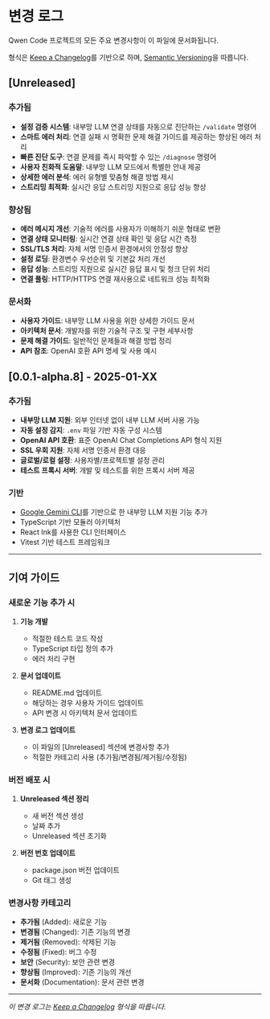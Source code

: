 # 변경 로그

Qwen Code 프로젝트의 모든 주요 변경사항이 이 파일에 문서화됩니다.

형식은 [Keep a Changelog](https://keepachangelog.com/ko/1.0.0/)를 기반으로 하며, [Semantic Versioning](https://semver.org/lang/ko/)을 따릅니다.

## [Unreleased]

### 추가됨
- **설정 검증 시스템**: 내부망 LLM 연결 상태를 자동으로 진단하는 `/validate` 명령어
- **스마트 에러 처리**: 연결 실패 시 명확한 문제 해결 가이드를 제공하는 향상된 에러 처리
- **빠른 진단 도구**: 연결 문제를 즉시 파악할 수 있는 `/diagnose` 명령어
- **사용자 친화적 도움말**: 내부망 LLM 모드에서 특별한 안내 제공
- **상세한 에러 분석**: 에러 유형별 맞춤형 해결 방법 제시
- **스트리밍 최적화**: 실시간 응답 스트리밍 지원으로 응답 성능 향상

### 향상됨
- **에러 메시지 개선**: 기술적 에러를 사용자가 이해하기 쉬운 형태로 변환
- **연결 상태 모니터링**: 실시간 연결 상태 확인 및 응답 시간 측정
- **SSL/TLS 처리**: 자체 서명 인증서 환경에서의 안정성 향상
- **설정 로딩**: 환경변수 우선순위 및 기본값 처리 개선
- **응답 성능**: 스트리밍 지원으로 실시간 응답 표시 및 청크 단위 처리
- **연결 풀링**: HTTP/HTTPS 연결 재사용으로 네트워크 성능 최적화

### 문서화
- **사용자 가이드**: 내부망 LLM 사용을 위한 상세한 가이드 문서
- **아키텍처 문서**: 개발자를 위한 기술적 구조 및 구현 세부사항
- **문제 해결 가이드**: 일반적인 문제들과 해결 방법 정리
- **API 참조**: OpenAI 호환 API 명세 및 사용 예시

## [0.0.1-alpha.8] - 2025-01-XX

### 추가됨
- **내부망 LLM 지원**: 외부 인터넷 없이 내부 LLM 서버 사용 가능
- **자동 설정 감지**: `.env` 파일 기반 자동 구성 시스템
- **OpenAI API 호환**: 표준 OpenAI Chat Completions API 형식 지원
- **SSL 우회 지원**: 자체 서명 인증서 환경 대응
- **글로벌/로컬 설정**: 사용자별/프로젝트별 설정 관리
- **테스트 프록시 서버**: 개발 및 테스트를 위한 프록시 서버 제공

### 기반
- [Google Gemini CLI](https://github.com/google-gemini/gemini-cli)를 기반으로 한 내부망 LLM 지원 기능 추가
- TypeScript 기반 모듈러 아키텍처
- React Ink를 사용한 CLI 인터페이스
- Vitest 기반 테스트 프레임워크

---

## 기여 가이드

### 새로운 기능 추가 시

1. **기능 개발**
   - 적절한 테스트 코드 작성
   - TypeScript 타입 정의 추가
   - 에러 처리 구현

2. **문서 업데이트**
   - README.md 업데이트
   - 해당하는 경우 사용자 가이드 업데이트
   - API 변경 시 아키텍처 문서 업데이트

3. **변경 로그 업데이트**
   - 이 파일의 [Unreleased] 섹션에 변경사항 추가
   - 적절한 카테고리 사용 (추가됨/변경됨/제거됨/수정됨)

### 버전 배포 시

1. **Unreleased 섹션 정리**
   - 새 버전 섹션 생성
   - 날짜 추가
   - Unreleased 섹션 초기화

2. **버전 번호 업데이트**
   - package.json 버전 업데이트
   - Git 태그 생성

### 변경사항 카테고리

- **추가됨** (Added): 새로운 기능
- **변경됨** (Changed): 기존 기능의 변경
- **제거됨** (Removed): 삭제된 기능
- **수정됨** (Fixed): 버그 수정
- **보안** (Security): 보안 관련 변경
- **향상됨** (Improved): 기존 기능의 개선
- **문서화** (Documentation): 문서 관련 변경

---

*이 변경 로그는 [Keep a Changelog](https://keepachangelog.com/ko/1.0.0/) 형식을 따릅니다.*